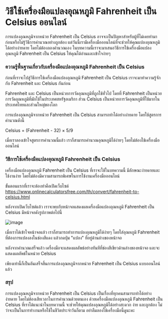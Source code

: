 วิธีใช้เครื่องมือแปลงอุณหภูมิ Fahrenheit เป็น Celsius ออนไลน์
=============================================================

การแปลงอุณหภูมิจากหน่วย Fahrenheit เป็น Celsius อาจจะเป็นปัญหาสำหรับผู้ที่ไม่เคยทำมาก่อนหรือไม่รู้วิธีการคำนวณอย่างถูกต้อง แต่วันนี้เรามีเครื่องมือออนไลน์ที่จะช่วยให้คุณแปลงอุณหภูมิได้อย่างง่ายดาย โดยไม่ต้องลองคำนวณเอง ในบทความนี้เราจะมาเสนอวิธีการใช้เครื่องมือแปลงอุณหภูมิ Fahrenheit เป็น Celsius ให้คุณได้อ่านและเข้าใจง่ายๆ

### ความรู้พื้นฐานเกี่ยวกับเครื่องมือแปลงอุณหภูมิ Fahrenheit เป็น Celsius

ก่อนที่เราจะไปสู่วิธีการใช้เครื่องมือแปลงอุณหภูมิ Fahrenheit เป็น Celsius เราจะมาทำความรู้จักกับ Fahrenheit และ Celsius กันก่อน

Fahrenheit และ Celsius เป็นหน่วยการวัดอุณหภูมิที่ถูกใช้ทั่วไป โดยที่ Fahrenheit เป็นหน่วยการวัดอุณหภูมิที่มักใช้ในประเทศสหรัฐอเมริกา ส่วน Celsius เป็นหน่วยการวัดอุณหภูมิที่ใช้มากในประเทศไทยและส่วนใหญ่ของโลก

การแปลงอุณหภูมิจากหน่วย Fahrenheit เป็น Celsius สามารถทำได้อย่างง่ายดาย โดยใช้สูตรการคำนวณดังนี้

Celsius = (Fahrenheit - 32) × 5/9

เมื่อเราลองเข้าใจสูตรการคำนวณนี้แล้ว เราก็สามารถคำนวณอุณหภูมิได้ง่ายๆ โดยไม่ต้องใช้เครื่องมือออนไลน์

### วิธีการใช้เครื่องมือแปลงอุณหภูมิ Fahrenheit เป็น Celsius

เครื่องมือแปลงอุณหภูมิ Fahrenheit เป็น Celsius ที่เราจะใช้ในบทความนี้ มีลักษณะง่ายดายและใช้งานง่าย โดยไม่ต้องมีความสามารถพิเศษในการใช้งานเครื่องมือออนไลน์

ขั้นตอนแรกที่เราจะต้องทำคือเปิดเว็บไซต์ <https://www.onlinecalculatorsfree.com/th/convert/fahrenheit-to-celsius.html>

หลังจากเปิดเว็บไซต์แล้ว เราจะพบกับหน้าจอแสดงผลเครื่องมือแปลงอุณหภูมิ Fahrenheit เป็น Celsius มีหน้าจอดังรูปภาพต่อไปนี้

![image](https://www.onlinecalculatorsfree.com/images/fahrenheit-to-celsius-converter.png)

เมื่อเราได้เข้าใจหน้าจอแล้ว เราก็สามารถทำการแปลงอุณหภูมิได้ง่ายๆ โดยใส่อุณหภูมิ Fahrenheit ที่ต้องการแปลงลงในช่องสีแดง แล้วกดปุ่ม "แปลง" ที่อยู่ด้านล่างของหน้าจอ

หลังจากคำนวณเสร็จแล้ว เครื่องมือจะแสดงผลลัพธ์อย่างทันทีที่ช่องสีเขียวด้านล่างของหน้าจอ และจะแสดงผลลัพธ์ในหน่วย Celsius

เพียงเท่านี้ก็เป็นอันเสร็จสิ้นการแปลงอุณหภูมิจากหน่วย Fahrenheit เป็น Celsius แบบออนไลน์แล้ว

### สรุป

การแปลงอุณหภูมิจากหน่วย Fahrenheit เป็น Celsius เป็นเรื่องที่ทุกคนสามารถทำได้อย่างง่ายดาย โดยไม่ต้องเสียเวลาในการคำนวณด้วยตนเอง ด้วยเครื่องมือแปลงอุณหภูมิ Fahrenheit เป็น Celsius ที่เราได้แนะนำในบทความนี้ จะช่วยให้คุณแปลงอุณหภูมิได้อย่างสะดวก ง่าย และถูกต้อง ไม่ว่าจะเป็นในการทำงานหรือใช้ในชีวิตประจำวันก็ตาม อย่าลืมลองใช้เครื่องมือนี้ดูนะคะ